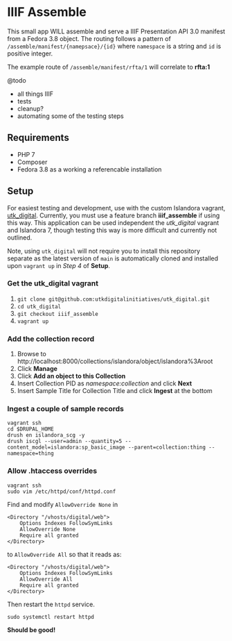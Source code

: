 # IIIF Assemble

This small app WILL assemble and serve a IIIF Presentation API 3.0 manifest from a Fedora 3.8 object. The routing follows a pattern of  
`/assemble/manifest/{namepsace}/{id}` where `namespace` is a string and `id` is positive integer.

The example route of `/assemble/manifest/rfta/1` will correlate to **rfta:1**

@todo 
- all things IIIF
- tests
- cleanup?
- automating some of the testing steps

## Requirements

- PHP 7
- Composer
- Fedora 3.8 as a working a referencable installation
 
## Setup

For easiest testing and development, use with the custom Islandora vagrant, [utk_digital](https://github.com/utkdigitalinitiatives/utk_digital). Currently, you must use a feature branch **iiif_assemble** if using this way.
This application can be used independent the *utk_digital* vagrant and Islandora 7, though testing this way is more difficult and currently not outlined.

Note, using `utk_digital` will not require you to install this repository
separate as the latest version of `main` is automatically cloned and installed
upon `vagrant up` in *Step 4* of **Setup**.

### Get the utk_digital vagrant

1. `git clone git@github.com:utkdigitalinitiatives/utk_digital.git`
2. `cd utk_digital`
3. `git checkout iiif_assemble`
4. `vagrant up`

### Add the collection record

1. Browse to http://localhost:8000/collections/islandora/object/islandora%3Aroot
2. Click **Manage**
3. Click **Add an object to this Collection**
4. Insert Collection PID as *namespace:collection* and click **Next**
5. Insert Sample Title for Collection Title and click **Ingest** at the bottom

### Ingest a couple of sample records

```
vagrant ssh
cd $DRUPAL_HOME
drush en islandora_scg -y
drush iscgl --user=admin --quantity=5 --content_model=islandora:sp_basic_image --parent=collection:thing --namespace=thing
```

### Allow .htaccess overrides

```
vagrant ssh
sudo vim /etc/httpd/conf/httpd.conf
```

Find and modify `AllowOverride None` in

```
<Directory "/vhosts/digital/web">
    Options Indexes FollowSymLinks
    AllowOverride None
    Require all granted
</Directory>
```

to `AllowOverride All` so that it reads as:

```
<Directory "/vhosts/digital/web">
    Options Indexes FollowSymLinks
    AllowOverride All
    Require all granted
</Directory>
```

Then restart the `httpd` service.

```
sudo systemctl restart httpd
```

**Should be good!**